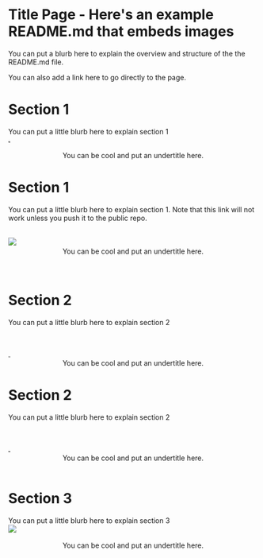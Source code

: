 # Title Page - Here's an example README.md that embeds images

You can put a blurb here to explain the overview and structure of the the README.md file.

You can also add a link here to go directly to the page.

# Section 1

You can put a little blurb here to explain section 1
<br>
<img src="./img025.jpeg" width=4in><center>You can be cool and put an undertitle here.</center></img>

# Section 1

You can put a little blurb here to explain section 1.
Note that this link will not work unless you push it to the public repo.

<br>
<img src="./img050.jpeg" width=4in>
<center>You can be cool and put an undertitle here.</center>
</img>
<br>
<br>

# Section 2
You can put a little blurb here to explain section 2

<br>
<br>
<img src="./img052.jpeg" width=4in>
<center>You can be cool and put an undertitle here.</center>
</img>

# Section 2

You can put a little blurb here to explain section 2

<br>
<br>
<img src="./img053.jpeg" width=4in>
<center>You can be cool and put an undertitle here.</center>
</img>
<br>

# Section 3

You can put a little blurb here to explain section 3
<br>
<img src="./IMG_1661.JPG" width=4in>
<center>You can be cool and put an undertitle here.</center>
</img>

